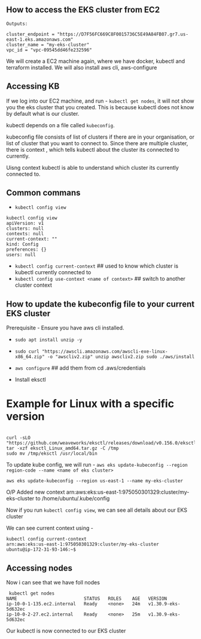 
## How to access the EKS cluster from EC2

```
Outputs:

cluster_endpoint = "https://D7F56FC669C8F0015736C5E49A84FB07.gr7.us-east-1.eks.amazonaws.com"
cluster_name = "my-eks-cluster"
vpc_id = "vpc-09545dd46fe232596"
```

We will create a EC2 machine again, where we have docker, kubectl and terraform installed.
We will also install aws cli, aws-configure


## Accessing KB

If we log into our EC2 machine, and run - `kubectl get nodes`, it will not show you the eks cluster that you created. This is because kubectl does not know by default what is our cluster.

kubectl depends on a file called `kubeconfig`.

kubeconfig file consists of list of clusters if there are in your organisation, or list of cluster that you want to connect to. Since there are multiple cluster, there is context , which tells kubectl about the cluster its connected to currently.


Uisng context kubectl is able to understand which cluster its currently connected to.

## Common commans

- `kubectl config view`
```
kubectl config view
apiVersion: v1
clusters: null
contexts: null
current-context: ""
kind: Config
preferences: {}
users: null

```
- `kubectl config current-context`  ## used to know which cluster is kubectl currently connected to
- `kubectl config use-context <name of context>`  ## switch to another cluster context


## How to update the kubeconfig file to your current EKS cluster

Prerequisite - Ensure you have aws cli installed.

-  `sudo apt install unzip -y`
- `sudo curl "https://awscli.amazonaws.com/awscli-exe-linux-x86_64.zip" -o "awscliv2.zip"
unzip awscliv2.zip
sudo ./aws/install`

- `aws configure`  ## add them from cd .aws/credentials

- Install eksctl

# Example for Linux with a specific version
```

curl -sLO "https://github.com/weaveworks/eksctl/releases/download/v0.156.0/eksctl_Linux_amd64.tar.gz"
tar -xzf eksctl_Linux_amd64.tar.gz -C /tmp
sudo mv /tmp/eksctl /usr/local/bin
```

To update kube config, we will run - `aws eks update-kubeconfig --region region-code --name <name of eks cluster>`

`aws eks update-kubeconfig --region us-east-1 --name my-eks-cluster`

O/P
Added new context arn:aws:eks:us-east-1:975050301329:cluster/my-eks-cluster to /home/ubuntu/.kube/config

Now if you run `kubectl config view`, we can see all details about our EKS cluster

We can see current context using - 

```
kubectl config current-context
arn:aws:eks:us-east-1:975050301329:cluster/my-eks-cluster
ubuntu@ip-172-31-93-146:~$ 

```


## Accessing nodes

Now i can see that we have foll nodes

```
 kubectl get nodes
NAME                         STATUS   ROLES    AGE   VERSION
ip-10-0-1-135.ec2.internal   Ready    <none>   24m   v1.30.9-eks-5d632ec
ip-10-0-2-27.ec2.internal    Ready    <none>   25m   v1.30.9-eks-5d632ec
```


Our kubectl is now connected to our EKS cluster